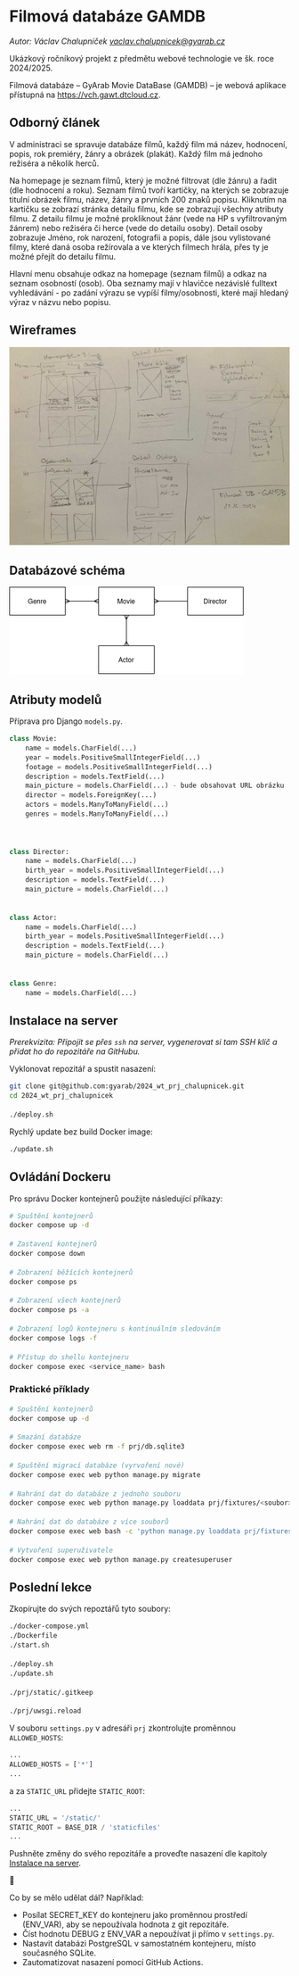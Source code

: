 # Filmová databáze GAMDB

*Autor: Václav Chalupníček <vaclav.chalupnicek@gyarab.cz>*

Ukázkový ročníkový projekt z předmětu webové technologie ve šk. roce 2024/2025.

Filmová databáze – GyArab Movie DataBase (GAMDB) – je webová aplikace přístupná na <https://vch.gawt.dtcloud.cz>.

## Odborný článek

V administraci se spravuje databáze filmů, každý film má název, hodnocení, popis, rok premiéry, žánry a obrázek (plakát). Každý film má jednoho režiséra a několik herců.

Na homepage je seznam filmů, který je možné filtrovat (dle žánru) a řadit (dle hodnocení a roku). Seznam filmů tvoří kartičky, na kterých se zobrazuje titulní obrázek filmu, název, žánry a prvních 200 znaků popisu. Kliknutím na kartičku se zobrazí stránka detailu filmu, kde se zobrazují všechny atributy filmu. Z detailu filmu je možné prokliknout žánr (vede na HP s vyfiltrovaným žánrem) nebo režiséra či herce (vede do detailu osoby). Detail osoby zobrazuje Jméno, rok narození, fotografii a popis, dále jsou vylistované filmy, které daná osoba režírovala a ve kterých filmech hrála, přes ty je možné přejít do detailu filmu.

Hlavní menu obsahuje odkaz na homepage (seznam filmů) a odkaz na seznam osobností (osob). Oba seznamy mají v hlavičce nezávislé fulltext vyhledávání - po zadání výrazu se vypíší filmy/osobnosti, které mají hledaný výraz v názvu nebo popisu.

## Wireframes

![GAMDB Wireframe](./gamdb_wireframe.jpg)

## Databázové schéma

![GAMDB DB schema](./gamdb_db_schema.png)

## Atributy modelů

Příprava pro Django `models.py`.

```python
class Movie:
    name = models.CharField(...)
    year = models.PositiveSmallIntegerField(...)
    footage = models.PositiveSmallIntegerField(...)
    description = models.TextField(...)
    main_picture = models.CharField(...) - bude obsahovat URL obrázku
    director = models.ForeignKey(...)
    actors = models.ManyToManyField(...)
    genres = models.ManyToManyField(...)



class Director:
    name = models.CharField(...)
    birth_year = models.PositiveSmallIntegerField(...)
    description = models.TextField(...)
    main_picture = models.CharField(...)


class Actor:
    name = models.CharField(...)
    birth_year = models.PositiveSmallIntegerField(...)
    description = models.TextField(...)
    main_picture = models.CharField(...)


class Genre:
    name = models.CharField(...)
```

## Instalace na server

*Prerekvizita: Připojit se přes `ssh` na server, vygenerovat si tam SSH klíč a přidat ho do repozitáře na GitHubu.*

Vyklonovat repozitář a spustit nasazení:

```bash
git clone git@github.com:gyarab/2024_wt_prj_chalupnicek.git
cd 2024_wt_prj_chalupnicek

./deploy.sh
```

Rychlý update bez build Docker image:

```bash
./update.sh
```

## Ovládání Dockeru

Pro správu Docker kontejnerů použijte následující příkazy:

```bash
# Spuštění kontejnerů
docker compose up -d

# Zastavení kontejnerů
docker compose down

# Zobrazení běžících kontejnerů
docker compose ps

# Zobrazení všech kontejnerů
docker compose ps -a

# Zobrazení logů kontejneru s kontinuálním sledováním
docker compose logs -f

# Přístup do shellu kontejneru
docker compose exec <service_name> bash
```

### Praktické příklady

```bash
# Spuštění kontejnerů
docker compose up -d

# Smazání databáze
docker compose exec web rm -f prj/db.sqlite3

# Spuštění migrací databáze (vyrvoření nové)
docker compose exec web python manage.py migrate

# Nahrání dat do databáze z jednoho souboru
docker compose exec web python manage.py loaddata prj/fixtures/<soubor>.json

# Nahrání dat do databáze z více souborů
docker compose exec web bash -c 'python manage.py loaddata prj/fixtures/*.json'

# Vytvoření superuživatele
docker compose exec web python manage.py createsuperuser
```

## Poslední lekce

Zkopírujte do svých repoztářů tyto soubory:

```bash
./docker-compose.yml
./Dockerfile
./start.sh

./deploy.sh
./update.sh

./prj/static/.gitkeep

./prj/uwsgi.reload
```

V souboru `settings.py` v adresáři `prj` zkontrolujte proměnnou `ALLOWED_HOSTS`:

```python
...
ALLOWED_HOSTS = ['*']
...
```

a za `STATIC_URL` přidejte `STATIC_ROOT`:

```python
...
STATIC_URL = '/static/'
STATIC_ROOT = BASE_DIR / 'staticfiles'
...
```

Pushněte změny do svého repozitáře a proveďte nasazení dle kapitoly [Instalace na server](#instalace-na-server).


:tada:


Co by se mělo udělat dál? Například:

- Posílat SECRET_KEY do kontejneru jako proměnnou prostředí (ENV_VAR), aby se nepoužívala hodnota z git repozitáře.
- Číst hodnotu DEBUG z ENV_VAR a nepoužívat ji přímo v `settings.py`.
- Nastavit databázi PostgreSQL v samostatném kontejneru, místo současného SQLite.
- Zautomatizovat nasazení pomocí GitHub Actions.

